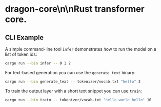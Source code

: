 # dragon-core\n\nRust transformer core.

## CLI Example

A simple command-line tool `infer` demonstrates how to run the model on a list
of token ids:

```bash
cargo run --bin infer -- 0 1 2
```

For text-based generation you can use the `generate_text` binary:

```bash
cargo run --bin generate_text -- tokenizer/vocab.txt "hello" 3
```

To train the output layer with a short text snippet you can use `train`:

```bash
cargo run --bin train -- tokenizer/vocab.txt "hello world hello" 10
```
